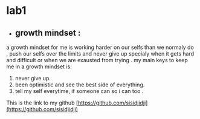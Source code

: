 # lab1
- ## growth mindset :
a growth mindset for me is working harder on our selfs than we normaly do , push our selfs over the limits and never give up specialy when it gets hard and difficult or  when we are exausted from trying . my main keys to keep me in a growth mindset is:
1. never give up.
2. been optimistic and see the best side of everything.
3. tell my self everytime,  if someone can so i can too .

 This is the link to my github [https://github.com/sisidjidji](https://github.com/sisidjidji)
